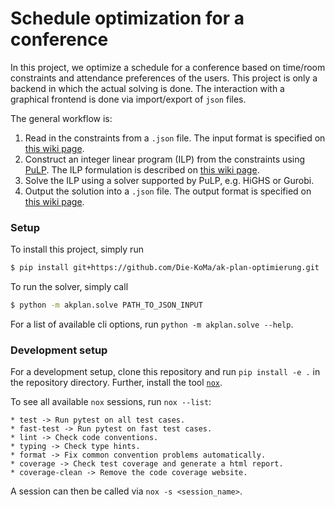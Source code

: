 # Schedule optimization for a conference

In this project, we optimize a schedule for a conference based on time/room constraints and attendance preferences of the users.
This project is only a backend in which the actual solving is done.
The interaction with a graphical frontend is done via import/export of `json` files.

The general workflow is:
1. Read in the constraints from a `.json` file. The input format is specified on [this wiki page](https://github.com/Die-KoMa/ak-plan-optimierung/wiki/Input-&-output-format#input--output-format).
2. Construct an integer linear program (ILP) from the constraints using [PuLP](https://coin-or.github.io/pulp/). The ILP formulation is described on [this wiki page](https://github.com/Die-KoMa/ak-plan-optimierung/wiki/New-LP-Formulation).
3. Solve the ILP using a solver supported by PuLP, e.g. HiGHS or Gurobi.
4. Output the solution into a `.json` file. The output format is specified on [this wiki page](https://github.com/Die-KoMa/ak-plan-optimierung/wiki/Input-&-output-format#input--output-format).


### Setup

To install this project, simply run
```sh
$ pip install git+https://github.com/Die-KoMa/ak-plan-optimierung.git
```
To run the solver, simply call
```sh
$ python -m akplan.solve PATH_TO_JSON_INPUT
```
For a list of available cli options, run `python -m akplan.solve --help`.

### Development setup

For a development setup, clone this repository and run `pip install -e .` in the repository directory.
Further, install the tool [`nox`](https://nox.thea.codes/en/stable/).

To see all available `nox` sessions, run `nox --list`:
```
* test -> Run pytest on all test cases.
* fast-test -> Run pytest on fast test cases.
* lint -> Check code conventions.
* typing -> Check type hints.
* format -> Fix common convention problems automatically.
* coverage -> Check test coverage and generate a html report.
* coverage-clean -> Remove the code coverage website.
```
A session can then be called via `nox -s <session_name>`.
